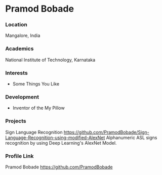 # Pramod Bobade

### Location

Mangalore, India

### Academics

National Institute of Technology, Karnataka

### Interests

- Some Things You Like

### Development

- Inventor of the My Pillow

### Projects
Sign Language Recognition
https://github.com/PramodBobade/Sign-Language-Recognition-using-modified-AlexNet
      Alphanumeric ASL signs recognition by using Deep Learning's AlexNet Model.

### Profile Link

Pramod Bobade
https://github.com/PramodBobade
